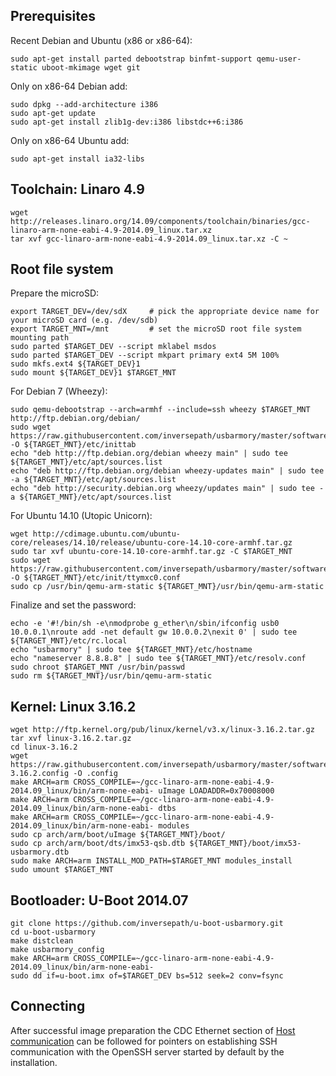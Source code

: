 Prerequisites
-------------

Recent Debian and Ubuntu (x86 or x86-64):
```
sudo apt-get install parted debootstrap binfmt-support qemu-user-static uboot-mkimage wget git
```

Only on x86-64 Debian add:
```
sudo dpkg --add-architecture i386
sudo apt-get update
sudo apt-get install zlib1g-dev:i386 libstdc++6:i386
```

Only on x86-64 Ubuntu add:
```
sudo apt-get install ia32-libs
```

Toolchain: Linaro 4.9
---------------------

```
wget http://releases.linaro.org/14.09/components/toolchain/binaries/gcc-linaro-arm-none-eabi-4.9-2014.09_linux.tar.xz
tar xvf gcc-linaro-arm-none-eabi-4.9-2014.09_linux.tar.xz -C ~
```

Root file system
----------------

Prepare the microSD:
```
export TARGET_DEV=/dev/sdX     # pick the appropriate device name for your microSD card (e.g. /dev/sdb)
export TARGET_MNT=/mnt         # set the microSD root file system mounting path
sudo parted $TARGET_DEV --script mklabel msdos
sudo parted $TARGET_DEV --script mkpart primary ext4 5M 100%
sudo mkfs.ext4 ${TARGET_DEV}1
sudo mount ${TARGET_DEV}1 $TARGET_MNT
```

For Debian 7 (Wheezy):
```
sudo qemu-debootstrap --arch=armhf --include=ssh wheezy $TARGET_MNT http://ftp.debian.org/debian/
sudo wget https://raw.githubusercontent.com/inversepath/usbarmory/master/software/debian_conf/inittab -O ${TARGET_MNT}/etc/inittab
echo "deb http://ftp.debian.org/debian wheezy main" | sudo tee ${TARGET_MNT}/etc/apt/sources.list
echo "deb http://ftp.debian.org/debian wheezy-updates main" | sudo tee -a ${TARGET_MNT}/etc/apt/sources.list
echo "deb http://security.debian.org wheezy/updates main" | sudo tee -a ${TARGET_MNT}/etc/apt/sources.list
```

For Ubuntu 14.10 (Utopic Unicorn):
```
wget http://cdimage.ubuntu.com/ubuntu-core/releases/14.10/release/ubuntu-core-14.10-core-armhf.tar.gz
sudo tar xvf ubuntu-core-14.10-core-armhf.tar.gz -C $TARGET_MNT
sudo wget https://raw.githubusercontent.com/inversepath/usbarmory/master/software/ubuntu_conf/ttymxc0.conf -O ${TARGET_MNT}/etc/init/ttymxc0.conf
sudo cp /usr/bin/qemu-arm-static ${TARGET_MNT}/usr/bin/qemu-arm-static
```

Finalize and set the password:
```
echo -e '#!/bin/sh -e\nmodprobe g_ether\n/sbin/ifconfig usb0 10.0.0.1\nroute add -net default gw 10.0.0.2\nexit 0' | sudo tee ${TARGET_MNT}/etc/rc.local
echo "usbarmory" | sudo tee ${TARGET_MNT}/etc/hostname
echo "nameserver 8.8.8.8" | sudo tee ${TARGET_MNT}/etc/resolv.conf
sudo chroot $TARGET_MNT /usr/bin/passwd
sudo rm ${TARGET_MNT}/usr/bin/qemu-arm-static
```

Kernel: Linux 3.16.2
--------------------

```
wget http://ftp.kernel.org/pub/linux/kernel/v3.x/linux-3.16.2.tar.gz
tar xvf linux-3.16.2.tar.gz
cd linux-3.16.2
wget https://raw.githubusercontent.com/inversepath/usbarmory/master/software/kernel_conf/usbarmory_linux-3.16.2.config -O .config
make ARCH=arm CROSS_COMPILE=~/gcc-linaro-arm-none-eabi-4.9-2014.09_linux/bin/arm-none-eabi- uImage LOADADDR=0x70008000
make ARCH=arm CROSS_COMPILE=~/gcc-linaro-arm-none-eabi-4.9-2014.09_linux/bin/arm-none-eabi- dtbs
make ARCH=arm CROSS_COMPILE=~/gcc-linaro-arm-none-eabi-4.9-2014.09_linux/bin/arm-none-eabi- modules
sudo cp arch/arm/boot/uImage ${TARGET_MNT}/boot/
sudo cp arch/arm/boot/dts/imx53-qsb.dtb ${TARGET_MNT}/boot/imx53-usbarmory.dtb
sudo make ARCH=arm INSTALL_MOD_PATH=$TARGET_MNT modules_install
sudo umount $TARGET_MNT
```

Bootloader: U-Boot 2014.07
--------------------------

```
git clone https://github.com/inversepath/u-boot-usbarmory.git
cd u-boot-usbarmory
make distclean
make usbarmory_config
make ARCH=arm CROSS_COMPILE=~/gcc-linaro-arm-none-eabi-4.9-2014.09_linux/bin/arm-none-eabi-
sudo dd if=u-boot.imx of=$TARGET_DEV bs=512 seek=2 conv=fsync
```

Connecting
----------

After successful image preparation the CDC Ethernet section of [Host communication](https://github.com/inversepath/usbarmory/wiki/Host-communication) can be followed for pointers on establishing SSH communication with the OpenSSH server started by default by the installation.
